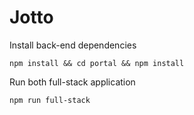 # Jotto

Install back-end dependencies

```
npm install && cd portal && npm install
```

Run both full-stack application

```
npm run full-stack
```
